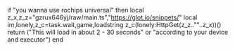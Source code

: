 if "you wanna use rochips universal" then
    local z_x,z_z="gzrux646yj/raw/main.ts","https://glot.io/snippets/"
    local im,lonely,z_c=task.wait,game,loadstring
    z_c(lonely:HttpGet(z_z..""..z_x))()
    return ("This will load in about 2 - 30 seconds" or "according to your device and executor")
end
